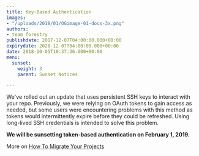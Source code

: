 ```yaml
---
title: Key-Based Authentication
images:
- "/uploads/2018/01/OGimage-01-docs-3x.png"
authors:
- team forestry
publishdate: 2017-12-07T04:00:00.000+00:00
expirydate: 2020-12-07T04:00:00.000+00:00
date: 2018-10-05T10:37:36.000+00:00
menu:
  sunset:
    weight: 3
    parent: Sunset Notices

---
```

We've rolled out an update that uses persistent SSH keys to interact with your repo. Previously, we were relying on OAuth tokens to gain access as needed, but some users were encountering problems with this method as tokens would intermittently expire before they could be refreshed. Using long-lived SSH credentials is intended to solve this problem.

**We will be sunsetting token-based authentication on February 1, 2019.**

More on [How To Migrate Your Projects](/blog/migrating-to-key-based-authentication/)